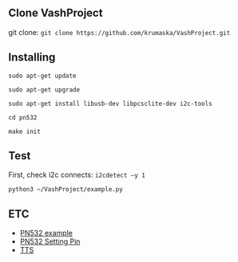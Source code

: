 ## Clone VashProject
git clone: ```git clone https://github.com/krumaska/VashProject.git```

## Installing

`sudo apt-get update`

`sudo apt-get upgrade`

`sudo apt-get install libusb-dev libpcsclite-dev i2c-tools`

`cd pn532`

`make init`

## Test
First, check i2c connects: `i2cdetect –y 1`

`python3 ~/VashProject/example.py`

## ETC
- [PN532 example](https://github.com/hoanhan101/pn532)
- [PN532 Setting Pin](http://wiki.sunfounder.cc/index.php?title=PN532_NFC_Module_for_Raspberry_Pi)
- [TTS](https://wikidocs.net/15213)